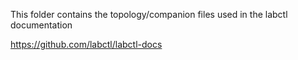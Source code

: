 This folder contains the topology/companion files used in the labctl documentation

https://github.com/labctl/labctl-docs